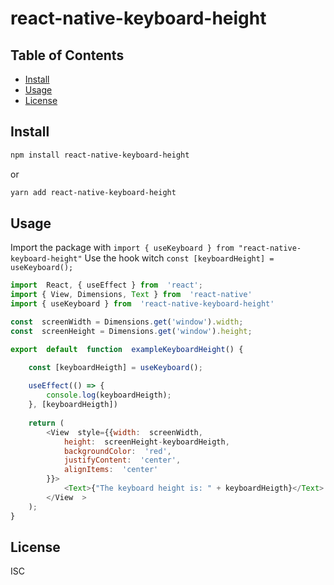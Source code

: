 # react-native-keyboard-height

## Table of Contents

- [Install](#install)
- [Usage](#usage)
- [License](#license)

## Install

```bash
npm install react-native-keyboard-height
```
or
```bash
yarn add react-native-keyboard-height
```


## Usage

Import the package with  `import { useKeyboard } from "react-native-keyboard-height"`
Use the hook witch `const [keyboardHeight] = useKeyboard();`

```js
import  React, { useEffect } from  'react';
import { View, Dimensions, Text } from  'react-native'
import { useKeyboard } from  'react-native-keyboard-height'

const  screenWidth = Dimensions.get('window').width;
const  screenHeight = Dimensions.get('window').height;

export  default  function  exampleKeyboardHeight() {

    const [keyboardHeigth] = useKeyboard();
	
	useEffect(() => {
		console.log(keyboardHeigth);
	}, [keyboardHeigth])
	
	return (
		<View  style={{width:  screenWidth,
			height:  screenHeight-keyboardHeigth,
			backgroundColor:  'red',
			justifyContent:  'center',
			alignItems:  'center'
		}}>
			<Text>{"The keyboard height is: " + keyboardHeigth}</Text>
		</View  >
	);
}
```


## License

ISC